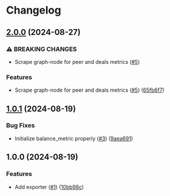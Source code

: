 # Changelog

## [2.0.0](https://github.com/fluencelabs/fluence-network-exporter/compare/v1.0.1...v2.0.0) (2024-08-27)


### ⚠ BREAKING CHANGES

* Scrape graph-node for peer and deals metrics ([#5](https://github.com/fluencelabs/fluence-network-exporter/issues/5))

### Features

* Scrape graph-node for peer and deals metrics ([#5](https://github.com/fluencelabs/fluence-network-exporter/issues/5)) ([65fb6f7](https://github.com/fluencelabs/fluence-network-exporter/commit/65fb6f794fbecc2cfcbcd6a0b3b5d1d70259a1bf))

## [1.0.1](https://github.com/fluencelabs/gelato-exporter/compare/v1.0.0...v1.0.1) (2024-08-19)


### Bug Fixes

* Initialize balance_metric properly ([#3](https://github.com/fluencelabs/gelato-exporter/issues/3)) ([9aea691](https://github.com/fluencelabs/gelato-exporter/commit/9aea69180f3d70a4b74546c363d4d63cff4ea3c5))

## 1.0.0 (2024-08-19)


### Features

* Add exporter ([#1](https://github.com/fluencelabs/gelato-exporter/issues/1)) ([10bb98c](https://github.com/fluencelabs/gelato-exporter/commit/10bb98c30aad1f6648475629d65fad771af6fabc))
